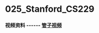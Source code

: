 # 025_Stanford_CS229

### 视频资料 ------ [管子视频](https://www.youtube.com/playlist?list=PLoROMvodv4rMiGQp3WXShtMGgzqpfVfbU)

